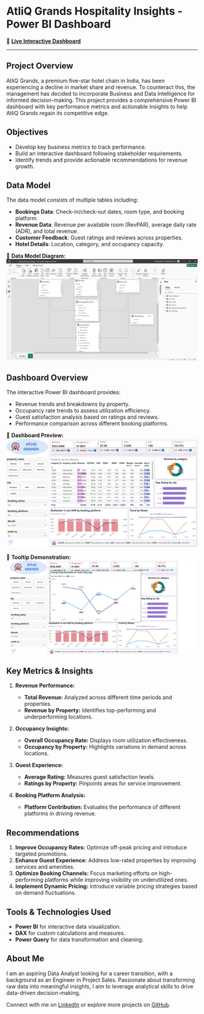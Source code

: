 # **AtliQ Grands Hospitality Insights - Power BI Dashboard**

🔗 **[Live Interactive Dashboard](https://app.powerbi.com/view?r=eyJrIjoiOTZkZDU5YTMtNWJiNS00N2U2LWI4NWMtY2QwOTAxMjBhZDNiIiwidCI6ImM2ZTU0OWIzLTVmNDUtNDAzMi1hYWU5LWQ0MjQ0ZGM1YjJjNCJ9)**

---
## **Project Overview**
AtliQ Grands, a premium five-star hotel chain in India, has been experiencing a decline in market share and revenue. To counteract this, the management has decided to incorporate Business and Data Intelligence for informed decision-making. This project provides a comprehensive Power BI dashboard with key performance metrics and actionable insights to help AtliQ Grands regain its competitive edge.

## **Objectives**
- Develop key business metrics to track performance.
- Build an interactive dashboard following stakeholder requirements.
- Identify trends and provide actionable recommendations for revenue growth.

## **Data Model**
The data model consists of multiple tables including:
- **Bookings Data**: Check-in/check-out dates, room type, and booking platform.
- **Revenue Data**: Revenue per available room (RevPAR), average daily rate (ADR), and total revenue.
- **Customer Feedback**: Guest ratings and reviews across properties.
- **Hotel Details**: Location, category, and occupancy capacity.

📌 **Data Model Diagram:**
![Data Model](Data_Model/data%20model.png)


## **Dashboard Overview**
The interactive Power BI dashboard provides:
- Revenue trends and breakdowns by property.
- Occupancy rate trends to assess utilization efficiency.
- Guest satisfaction analysis based on ratings and reviews.
- Performance comparison across different booking platforms.

📌 **Dashboard Preview:**
![Dashboard Overview](https://github.com/naveensurla/AtliQ-Grands---Hospitality-Revenue-Insights/blob/f22cb9a4072d00e42a23e6a7454f25f4b9a35413/Report_Details/Atliq%20grand%20Data%20analysis.jpg?raw=true)


📌 **Tooltip Demonstration:**
![Hover Example](Report_Details/Hover.png)

## **Key Metrics & Insights**
1. **Revenue Performance:**
   - **Total Revenue:** Analyzed across different time periods and properties.
   - **Revenue by Property:** Identifies top-performing and underperforming locations.
   
2. **Occupancy Insights:**
   - **Overall Occupancy Rate:** Displays room utilization effectiveness.
   - **Occupancy by Property:** Highlights variations in demand across locations.

3. **Guest Experience:**
   - **Average Rating:** Measures guest satisfaction levels.
   - **Ratings by Property:** Pinpoints areas for service improvement.

4. **Booking Platform Analysis:**
   - **Platform Contribution:** Evaluates the performance of different platforms in driving revenue.

## **Recommendations**
1. **Improve Occupancy Rates:** Optimize off-peak pricing and introduce targeted promotions.
2. **Enhance Guest Experience:** Address low-rated properties by improving services and amenities.
3. **Optimize Booking Channels:** Focus marketing efforts on high-performing platforms while improving visibility on underutilized ones.
4. **Implement Dynamic Pricing:** Introduce variable pricing strategies based on demand fluctuations.

## **Tools & Technologies Used**
- **Power BI** for interactive data visualization.
- **DAX** for custom calculations and measures.
- **Power Query** for data transformation and cleaning.

## **About Me**
I am an aspiring Data Analyst looking for a career transition, with a background as an Engineer in Project Sales. Passionate about transforming raw data into meaningful insights, I aim to leverage analytical skills to drive data-driven decision-making.  

Connect with me on [LinkedIn](https://www.linkedin.com/in/naveen-surla-587565242/) or explore more projects on [GitHub](https://github.com/naveensurla).
